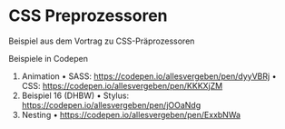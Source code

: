 # CSS Preprozessoren
Beispiel aus dem Vortrag zu CSS-Präprozessoren 

Beispiele in Codepen
 1. Animation
    • SASS: https://codepen.io/allesvergeben/pen/dyyVBRj
    • CSS: https://codepen.io/allesvergeben/pen/KKKXjZM
 2. Beispiel 16 (DHBW)
    • Stylus: https://codepen.io/allesvergeben/pen/jOOaNdg
 3. Nesting
    • https://codepen.io/allesvergeben/pen/ExxbNWa
